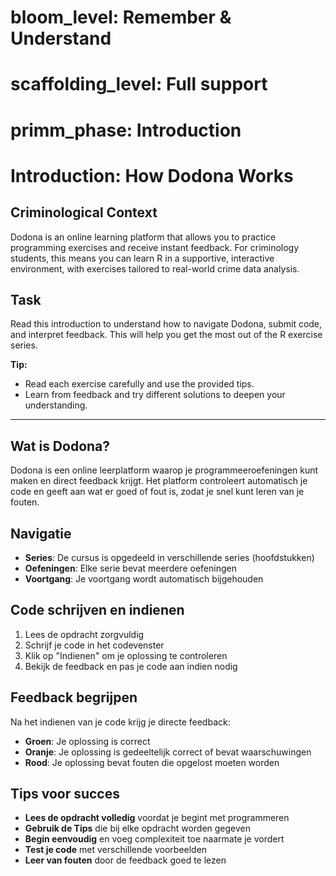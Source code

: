 # bloom_level: Remember & Understand
# scaffolding_level: Full support
# primm_phase: Introduction

# Introduction: How Dodona Works

## Criminological Context
Dodona is an online learning platform that allows you to practice programming exercises and receive instant feedback. For criminology students, this means you can learn R in a supportive, interactive environment, with exercises tailored to real-world crime data analysis.

## Task
Read this introduction to understand how to navigate Dodona, submit code, and interpret feedback. This will help you get the most out of the R exercise series.

**Tip:**
- Read each exercise carefully and use the provided tips.
- Learn from feedback and try different solutions to deepen your understanding.
---

## Wat is Dodona?

Dodona is een online leerplatform waarop je programmeeroefeningen kunt maken en direct feedback krijgt. Het platform controleert automatisch je code en geeft aan wat er goed of fout is, zodat je snel kunt leren van je fouten.

## Navigatie

- **Series**: De cursus is opgedeeld in verschillende series (hoofdstukken)
- **Oefeningen**: Elke serie bevat meerdere oefeningen
- **Voortgang**: Je voortgang wordt automatisch bijgehouden

## Code schrijven en indienen

1. Lees de opdracht zorgvuldig
2. Schrijf je code in het codevenster
3. Klik op "Indienen" om je oplossing te controleren
4. Bekijk de feedback en pas je code aan indien nodig

## Feedback begrijpen

Na het indienen van je code krijg je directe feedback:
- **Groen**: Je oplossing is correct
- **Oranje**: Je oplossing is gedeeltelijk correct of bevat waarschuwingen
- **Rood**: Je oplossing bevat fouten die opgelost moeten worden

## Tips voor succes

- **Lees de opdracht volledig** voordat je begint met programmeren
- **Gebruik de Tips** die bij elke opdracht worden gegeven
- **Begin eenvoudig** en voeg complexiteit toe naarmate je vordert
- **Test je code** met verschillende voorbeelden
- **Leer van fouten** door de feedback goed te lezen